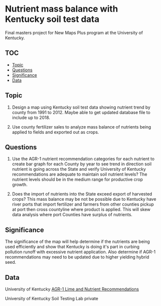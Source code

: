 # Nutrient mass balance with Kentucky soil test data
Final masters project for New Maps Plus program at the University of Kentucky.

## TOC
- [Topic](#topic)
- [Questions](#questions)
- [Significance](#significance)
- [Data](#data)

## Topic
1. Design a map using Kentucky soil test data showing nutrient trend by county from 1991 to 2012. Maybe able to get updated database file to include up to 2018.

2. Use county fertilizer sales to analyze mass balance of nutrients being applied to fields and exported out as crops.

## Questions
1. Use the AGR-1 nutrient recommendation categories for each nutrient to create bar graph for each County by year to see trend in direction soil nutrient is going across the State and verify University of Kentucky recommendations are adequate to maintain soil nutrient levels?
    The nutrient levels should be in the medium range for productive crop growth.

2. Does the import of nutrients into the State exceed export of harvested crops?
    This mass balance may be not be possible due to Kentucky have river ports that import fertilizer and farmers from other counties pickup at port then cross countyline where product is applied. This will skew data analysis where port Counties have surplus of nutrients.

## Significance
The significance of the map will help determine if the nutrients are being used efficiently and show that Kentucky is doing it's part in curbing pollution runoff with excessive nutrient application. Also determine if AGR-1 recommendations may need to be updated due to higher yielding hybrid seed.

## Data
University of Kentucky [AGR-1 Lime and Nutrient Recommendations](http://www2.ca.uky.edu/agcomm/pubs/agr/agr1/agr1.pdf)

University of Kentucky Soil Testing Lab private
